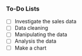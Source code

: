 ### To-Do Lists

- [  ] Investigate the sales data
- [  ] Data cleaning
- [  ] Manipulating the data
- [  ] Analysis the data
- [  ] Make a chart
